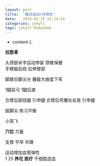 ```yaml
---
layout: post
title:  "每日运动+万物生"
date:   2015-02-15 22:14:54
categories: jekyll
tags: jekyll RubyGems
---
```


* content
{:

**拉筋骨**

头颈部米字运动停留 颈椎保健  
手臂脑后绕 拉伸臂部

脚跟合脚尖分 腰最大曲度下弯  

1腿前弓 1腿后直

合臂后部绕腿  引申腿
合臂后弯腰左右晃 引申腿  



踮脚尖  练习平衡

小燕飞

**穴位**
力量

支撑
平举
半蹲

运动增加血管弹性  
1 25
**养花**
**医疗**
干细胞造血  
